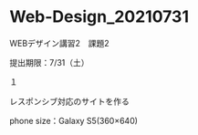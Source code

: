 # Web-Design_20210731
<p>WEBデザイン講習2　課題2</p>
<p>提出期限：7/31（土）</p>
１<p>レスポンシブ対応のサイトを作る</p>

phone size：Galaxy S5(360×640)

